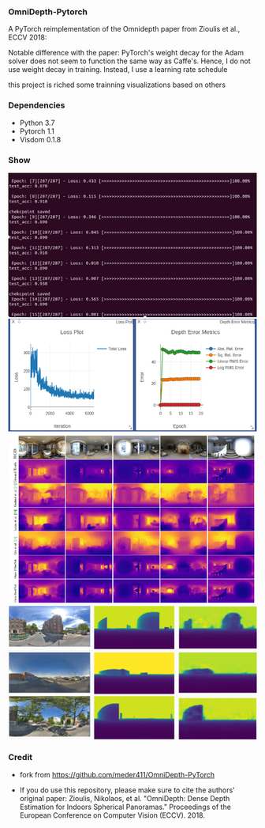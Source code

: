 ### OmniDepth-Pytorch
A PyTorch reimplementation of the Omnidepth paper from Zioulis et al., ECCV 2018:

Notable difference with the paper: PyTorch's weight decay for the Adam solver does not seem to function the same way as Caffe's. Hence, I do not use weight decay in training. Instead, I use a learning rate schedule

this project is riched some trainning visualizations based on others

### Dependencies
- Python 3.7
- Pytorch 1.1
- Visdom 0.1.8

### Show
![training process](show/1.png)
![loss.etc metrics show](show/2.png)
![indoor result](show/3.png)
![outdoor result](show/4.png)

### Credit
- fork from https://github.com/meder411/OmniDepth-PyTorch

- If you do use this repository, please make sure to cite the authors' original paper:
Zioulis, Nikolaos, et al. "OmniDepth: Dense Depth Estimation for Indoors Spherical Panoramas." 
Proceedings of the European Conference on Computer Vision (ECCV). 2018.
